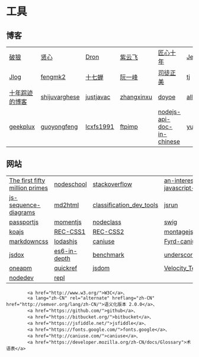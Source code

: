 # 工具

## 博客

|  |  | | | | |
|--------|--------|--------|--------|--------|--------|
|[破狼](http://greengerong.com/)|[贤心](http://sentsin.com/)|[Dron](http://ucren.com/)|[紫云飞](http://www.cnblogs.com/ziyunfei)|[匠心十年](http://www.cnblogs.com/gaochundong/)|[JerryQu](https://imququ.com/)|
|[Jlog](http://www.race604.com/)|[fengmk2](http://fengmk2.com/)|[十七蝉](http://blog.shiqichan.com/)|[阮一峰](http://www.ruanyifeng.com/)|[司徒正美](http://www.cnblogs.com/rubylouvre/)|[tj](http://tjholowaychuk.com/)|
|[十年踪迹的博客](https://www.h5jun.com/)|[shijuvarghese](http://weblogs.asp.net/shijuvarghese)|[justjavac](http://justjavac.com/)|[zhangxinxu](http://www.zhangxinxu.com/)|[doyoe](http://blog.doyoe.com/)|[alloyteam](http://alloyteam.github.io/)|
|[geekplux](http://geekplux.com/)|[guoyongfeng](http://guoyongfeng.github.io/idoc/)|[lcxfs1991](https://github.com/lcxfs1991/blog)|[ftpimp](http://ftpimp.net/)|[nodejs-api-doc-in-chinese](https://davidcai1993.gitbooks.io/nodejs-api-doc-in-chinese/content/Utilities.html)|[yuiblog](http://yuiblog.com/blog/2008/07/16/combohandler/)|

## 网站

|  |  | | |
|--------|--------|--------|--------|
|[The first fifty million primes](http://primes.utm.edu/lists/small/millions/)|[nodeschool](http://nodeschool.io/zh-cn/index.html)|[stackoverflow](http://stackoverflow.com/)|[an-interesting-kind-of-javascript-memory-leak](http://info.meteor.com/blog/an-interesting-kind-of-javascript-memory-leak)|
|[js-sequence-diagrams](https://bramp.github.io/js-sequence-diagrams/)|[md2html](http://md2html.codeplex.com/)|[classification_dev_tools](http://www.atool.org/classification_dev_tools.html)|[jsrun](http://jsrun.net/)|
|[passportjs](http://passportjs.org/)|[momentjs](http://momentjs.cn/docs/)|[nodeclass](http://www.nodeclass.com/)|[swig](http://paularmstrong.github.io/swig/docs/tags/#include )|
|[koajs](http://koajs.com/ )|[REC-CSS1](https://www.w3.org/TR/REC-CSS1/)|[REC-CSS2](https://www.w3.org/TR/REC-CSS2/)|[montagejs](http://montagestudio.com/montagejs/)|
|[markdowncss](http://kevinburke.bitbucket.org/markdowncss/)|[lodashjs](http://lodashjs.com/docs/)|[caniuse](http://caniuse.com/)|[Fyrd-caniuse](https://github.com/Fyrd/caniuse)|
|[jsdox](http://jsdox.org/)|[es6-in-depth](https://hacks.mozilla.org/category/es6-in-depth/)|[benchmark](https://www.npmjs.com/package/benchmark)|[underscore.string](http://www.css88.com/doc/underscore.string/)|
|[oneapm](https://user.oneapm.com/pages/v2/login#/)|[quickref](http://docutils.sourceforge.net/docs/user/rst/quickref.html)|[jsdom](https://github.com/tmpvar/jsdom)|[Velocity_Template_Language_VTL](http://velocity.apache.org/engine/devel/user-guide.html#Velocity_Template_Language_VTL:_An_Introduction)|
|[nodedev](https://strongloop.com/strongblog/comparison-tools-to-automate-restarting-node-js-server-after-code-changes-forever-nodemon-nodesupervisor-nodedev/)|[repl](https://nodejs.org/api/repl.html)|[]()|[]()|

            <a href="http://www.w3.org/">W3C</a>、
            <a lang="zh-CN" rel="alternate" hreflang="zh-CN" href="http://semver.org/lang/zh-CN/">语义化版本 2.0.0</a>、
            <a href="https://github.com/">github</a>、
            <a href="https://bitbucket.org/">bitbucket</a>、
            <a href="https://jsfiddle.net/">jsfiddle</a>、
            <a href="https://fonts.google.com/">fonts.google</a>、
            <a href="http://caniuse.com/">caniuse</a>、
            <a href="https://developer.mozilla.org/zh-CN/docs/Glossary">术语表</a>